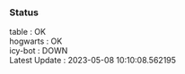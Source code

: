 ### Status


table : OK  
hogwarts : OK  
icy-bot : DOWN  
Latest Update : 2023-05-08 10:10:08.562195
